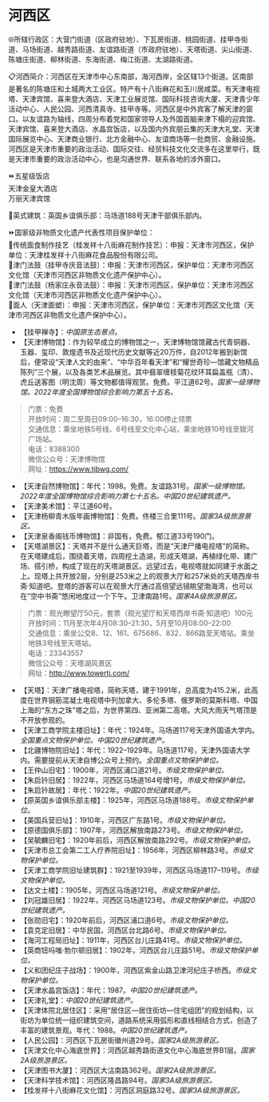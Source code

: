 # 河西区  
🌐所辖行政区：大营门街道（区政府驻地）、下瓦房街道、桃园街道、挂甲寺街道、马场街道、越秀路街道、友谊路街道（市政府驻地）、天塔街道、尖山街道、陈塘庄街道、柳林街道、东海街道、梅江街道、太湖路街道。  

📋河西简介：河西区在天津市中心东南部，海河西岸，全区辖13个街道。区南部是著名的陈塘庄和土城两大工业区。特产有十八街麻花和玉川居咸菜。有天津电视塔、天津宾馆、喜来登大酒店、天津工业展览馆、国际科技咨询大厦、天津青少年活动中心、人民公园、河西清真寺、挂甲寺等。河西区是中外宾客了解天津的窗口。以友谊路为轴线，四周分布着党和国家领导人及外国首脑来津下榻的迎宾馆、天津宾馆、喜来登大酒店、水晶宫饭店，以及国内外宾朋云集的天津大礼堂、天津国际展览中心、天津商业银行、北方金融中心、友谊商场等一批商贸、金融设施。河西区是天津市重要的政治活动、国际交往、经贸科技文化交流多在这里举行，既是天津市重要的政治活动中心，也是沟通世界、联系各地的涉外窗口。  

⏩五星级饭店  
天津金皇大酒店  
万丽天津宾馆  

🧭英式建筑：英国乡谊俱乐部：马场道188号天津干部俱乐部内。  

⏩国家级非物质文化遗产代表性项目保护单位：  
🔸传统面食制作技艺（桂发祥十八街麻花制作技艺）：申报：天津市河西区，保护单位：天津桂发祥十八街麻花食品股份有限公司。  
🔸津门法鼓（挂甲寺庆音法鼓）：申报：天津市河西区，保护单位：天津市河西区文化馆（天津市河西区非物质文化遗产保护中心）。  
🔸津门法鼓（杨家庄永音法鼓）：申报：天津市河西区，保护单位：天津市河西区文化馆（天津市河西区非物质文化遗产保护中心）。  
🔸面人（天津面塑）：申报：天津市河西区，保护单位：天津市河西区文化馆（天津市河西区非物质文化遗产保护中心）。  

* 【挂甲禅寺】：*中国原生态景点。*  
* 【天津博物馆】：作为较早成立的博物馆之一，天津博物馆馆藏古代青铜器、玉器、玺印、敦煌遗书及近现代历史文献等近20万件，自2012年搬到新馆后，便常设“天津人文的由来”、“中华百年看天津”和“耀世奇珍—馆藏文物精品陈列”三个展，以及各类艺术品展览。其中翡翠缠枝菊花纹环耳扁盖瓶（清）、虎丘送客图（明沈周）等文物都值得观赏。免费。平江道62号。*国家一级博物馆。2022年度全国博物馆综合影响力第五十五名。*  
> 门票：免费  
> 开放时间：周二至周日09:00–16:30，16:00停止领票  
> 交通信息：乘坐地铁5号线、6号线至文化中心站，乘坐地铁10号线至银河广场站。  
> 电话：8388300  
> 微信公众号：天津博物馆  
> 网址：<a href="https://www.tjbwg.com" target="_blank">https://www.tjbwg.com/</a>  
* 【天津自然博物馆】：年代：1998。免费。友谊路31号。*国家一级博物馆。2022年度全国博物馆综合影响力第七十五名。中国20世纪建筑遗产。*  
* 【天津美术馆】：平江道60号。  
* 【天津杨柳青木版年画博物馆】：免费。佟楼三合里111号。*国家3A级旅游景区。*  
* 【天津泉香阁钱币博物馆】：非国有，免费。郁江道33号190门。  
* 【天塔湖景区】：天塔并不是什么通天巨塔，而是“天津尸播电视塔”的简称。在天塔建成后，围绕着天塔，四周挖土造湖，形成天塔湖，再植绿化带、建广场、搭引桥，构成了现在的天塔湖景区。远望过去，电视塔就如同建于水面之上。现塔上共开放2层，分别是253米之上的观景大厅和257米处的天塔西岸书斋·知道吧。登塔的游客可以在观景大厅通过高倍望远镜眺望渤海湾，也可以在“空中书斋”悠闲地度过一个下午。卫津南路1号。*国家4A级旅游景区。*  
> 门票：观光瞭望厅50元，套票（观光望厅和天塔西岸书斋·知道吧）100元  
> 开放时间：11月至次年4月08:30–21:30，5月至10月08:00–22:00  
> 交通信息：乘坐公交8、12、161、675686、832、866路至天塔站。乘坐地铁3号线至天塔站。  
> 电话：23343557  
> 微信公众号：天塔湖风景区  
> 网址：<a href="http://www.towertj.com" target="_blank">http://www.towertj.com/</a>  
* 【天塔】：天津广播电视塔，简称天塔，建于1991年，总高度为415.2米，此高度在世界钢筋混凝土电视塔中列加拿大、多伦多塔、俄罗斯的莫斯科塔、中国上海的“东方之珠”塔之后，为世界第四、亚洲第二高塔。大风大雨天气塔顶是不开放参观的。  
* 【天津工商学院主楼旧址】：年代：1924年。马场道117号天津外国语大学内。*全国重点文物保护单位。中国20世纪建筑遗产。*  
* 【北疆博物院旧址】：年代：1922–1929年。马场道117号，天津外国语大学内。需要提前从天津自博公众号上预约。*全国重点文物保护单位。*  
* 【王仲山旧宅】：1900年，河西区浦口道21号。*市级文物保护单位。*  
* 【朱启钤旧居】：1922年，河西区马场道164号增1号。*市级文物保护单位。*  
* 【朱启钤故居】：年代：1922年。*中国20世纪建筑遗产。*  
* 【原英国乡谊俱乐部主楼】：1925年，河西区马场道188号。*市级文物保护单位。*  
* 【美国兵营旧址】：1910年，河西区广东路1号。*市级文物保护单位。*  
* 【原德国俱乐部】：1907年，河西区解放南路273号。*市级文物保护单位。*  
* 【吴毓麟旧宅】：1920年前后，河西区解放南路292号。*市级文物保护单位。*  
* 【天津市总工会第二工人疗养院旧址】：1956年，河西区柳林路3号。*市级文物保护单位。*  
* 【天津工商学院旧址建筑群】：1921至1939年，河西区马场道117–119号。*市级文物保护单位。*  
* 【达文士楼】：1905年，河西区马场道121号。*市级文物保护单位。*  
* 【刘冠雄旧居】：1922年，河西区马场道123号。*市级文物保护单位。中国20世纪建筑遗产。*  
* 【张勋旧宅】：1920年前后，河西区浦口道6号。*市级文物保护单位。*  
* 【袁克定旧居】：中华民国，河西区台北路6号。*市级文物保护单位。*  
* 【海河工程局旧址】：1911年，河西区台儿庄路41号。*市级文物保护单位。*  
* 【英商钮吗嗤·勃尔顿旧居】：1902年，河西区台儿庄路51号。*市级文物保护单位。*  
* 【义和团纪庄子战场】：1900年，河西区紫金山路卫津河纪庄子桥西。*市级文物保护单位。*  
* 【天津水晶宫饭店】：年代：1987。*中国20世纪建筑遗产。*  
* 【天津礼堂】：*中国20世纪建筑遗产。*  
* 【天津体院北居住区】：采用“居住区—居住街坊—住宅组团”的规划结构，以街坊为单位统一组织建筑空间，道路系统采用弧形和直线相结合方式，创造了丰富的建筑景观。年代：1988。*中国20世纪建筑遗产。*  
* 【人民公园】：河西区下瓦房街徽州道29号。*国家2A级旅游景区。*  
* 【天津文化中心海底世界】：河西区越秀路街道文化中心海底世界B1层。*国家2A级旅游景区。*  
* 【天津图书大厦】：河西区大沽南路362号。*国家2A级旅游景区。*  
* 【天津科学技术馆】：河西区隆昌路94号。*国家3A级旅游景区。*  
* 【桂发祥十八街麻花文化馆】：河西区洞庭路32号。*国家3A级旅游景区。*  
<!-- Last processed: 2025-07-22 03:44:26 -->
